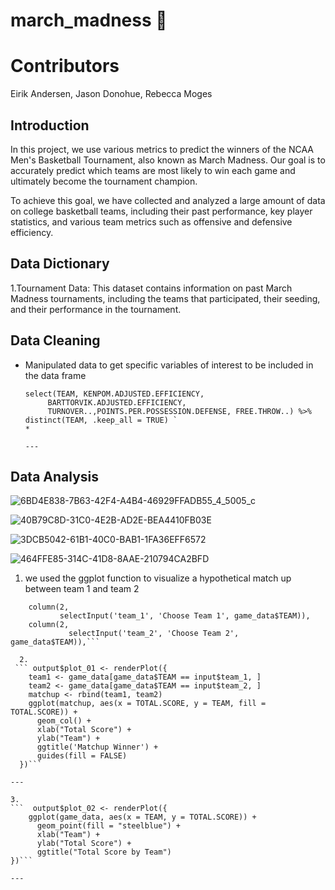 # march_madness 🏀

# Contributors
Eirik Andersen, Jason Donohue, Rebecca Moges

## Introduction 

In this project, we use various metrics to predict the winners of the NCAA Men's Basketball Tournament, also known as March Madness. Our goal is to accurately predict which teams are most likely to win each game and ultimately become the tournament champion.

To achieve this goal, we have collected and analyzed a large amount of data on college basketball teams, including their past performance, key player statistics, and various team metrics such as offensive and defensive efficiency.

 ## Data Dictionary
 
 1.Tournament Data: This dataset contains information on past March Madness tournaments, including the teams that participated, their seeding, and their performance in the tournament.
 
## Data Cleaning 
* Manipulated data to get specific variables of interest to be included in the data frame

    ```game_data <- read.csv("2023_game_data.csv") %>%
  select(TEAM, KENPOM.ADJUSTED.EFFICIENCY,
         BARTTORVIK.ADJUSTED.EFFICIENCY,
         TURNOVER..,POINTS.PER.POSSESSION.DEFENSE, FREE.THROW..) %>%
  distinct(TEAM, .keep_all = TRUE) `
  * 

  ---
 
 ## Data Analysis


![6BD4E838-7B63-42F4-A4B4-46929FFADB55_4_5005_c](https://user-images.githubusercontent.com/113206712/227397128-6ed55970-3489-42c0-a863-b1070fb40c7d.jpeg)

  ![40B79C8D-31C0-4E2B-AD2E-BEA4410FB03E](https://user-images.githubusercontent.com/113206712/227397136-34b78fe2-e2a1-4011-938d-e2f90f7f0343.jpeg)

![3DCB5042-61B1-40C0-BAB1-1FA36EFF6572](https://user-images.githubusercontent.com/113206712/227397153-37f2d5af-a6bf-4495-a3a5-220f5312901d.jpeg)


![464FFE85-314C-41D8-8AAE-210794CA2BFD](https://user-images.githubusercontent.com/113206712/227397176-694e5d85-4199-4ab9-8ab8-547246f0eabf.jpeg)


 1. we used the ggplot function to visualize a hypothetical match up between team 1 and team 2

```fluidRow(
    column(2,
           selectInput('team_1', 'Choose Team 1', game_data$TEAM)),
    column(2,
             selectInput('team_2', 'Choose Team 2', game_data$TEAM)),```
  
  2.
 ``` output$plot_01 <- renderPlot({
    team1 <- game_data[game_data$TEAM == input$team_1, ] 
    team2 <- game_data[game_data$TEAM == input$team_2, ]
    matchup <- rbind(team1, team2)
    ggplot(matchup, aes(x = TOTAL.SCORE, y = TEAM, fill = TOTAL.SCORE)) + 
      geom_col() + 
      xlab("Total Score") + 
      ylab("Team") + 
      ggtitle('Matchup Winner') +
      guides(fill = FALSE)
  })```

---

3.
```  output$plot_02 <- renderPlot({
    ggplot(game_data, aes(x = TEAM, y = TOTAL.SCORE)) +
      geom_point(fill = "steelblue") +
      xlab("Team") +
      ylab("Total Score") +
      ggtitle("Total Score by Team")
})```

---

  
  
    
  
